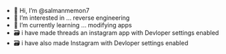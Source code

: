 - 👋 Hi, I’m @salmanmemon7
- 👀 I’m interested in ... reverse engineering 
- 🌱 I’m currently learning ... modifying apps 
- 🗃️ i have made threads an instagram app with Devloper settings enabled
- 🗃️ i have also made Instagram with Devloper settings enabled
<!---
salmanmemon7/salmanmemon7 is a ✨ special ✨ repository because its `README.md` (this file) appears on your GitHub profile.
You can click the Preview link to take a look at your changes.
--->
